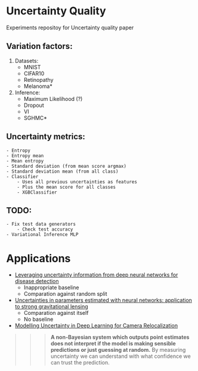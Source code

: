 # Uncertainty Quality

Experiments repositoy for Uncertainty quality paper

## Variation factors:
1) Datasets:
    - MNIST
    - CIFAR10
    - Retinopathy
    - Melanoma*
2) Inference:
    - Maximum Likelihood (?)
    - Dropout
    - VI
    - SGHMC*


## Uncertainty metrics:
    - Entropy
    - Entropy mean
    - Mean entropy
    - Standard deviation (from mean score argmax)
    - Standard deviation mean (from all class)
    - Classifier
        - Uses all previous uncertainties as features
        - Plus the mean score for all classes
        - XGBClassifier


## TODO:
    - Fix test data generators
        - Check test accuracy
    - Variational Inference MLP

# Applications

- [Leveraging uncertainty information from deep neural networks for disease detection](http://www.biorxiv.org/content/early/2016/10/28/084210)
    - Inappropriate baseline
    - Comparation against random split
- [Uncertainties in parameters estimated with neural networks: application to strong gravitational lensing](https://arxiv.org/abs/1708.08843)
    - Comparation against itself
    - No baseline
- [Modelling Uncertainty in Deep Learning for Camera Relocalization](https://arxiv.org/pdf/1509.05909.pdf)
>>> **A non-Bayesian system which
outputs point estimates does not interpret if the model is
making sensible predictions or just guessing at random.**
By measuring uncertainty we can understand with what
confidence we can trust the prediction.
